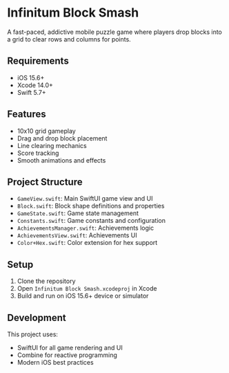 # Infinitum Block Smash

A fast-paced, addictive mobile puzzle game where players drop blocks into a grid to clear rows and columns for points.

## Requirements

- iOS 15.6+
- Xcode 14.0+
- Swift 5.7+

## Features

- 10x10 grid gameplay
- Drag and drop block placement
- Line clearing mechanics
- Score tracking
- Smooth animations and effects

## Project Structure

- `GameView.swift`: Main SwiftUI game view and UI
- `Block.swift`: Block shape definitions and properties
- `GameState.swift`: Game state management
- `Constants.swift`: Game constants and configuration
- `AchievementsManager.swift`: Achievements logic
- `AchievementsView.swift`: Achievements UI
- `Color+Hex.swift`: Color extension for hex support

## Setup

1. Clone the repository
2. Open `Infinitum Block Smash.xcodeproj` in Xcode
3. Build and run on iOS 15.6+ device or simulator

## Development

This project uses:
- SwiftUI for all game rendering and UI
- Combine for reactive programming
- Modern iOS best practices 